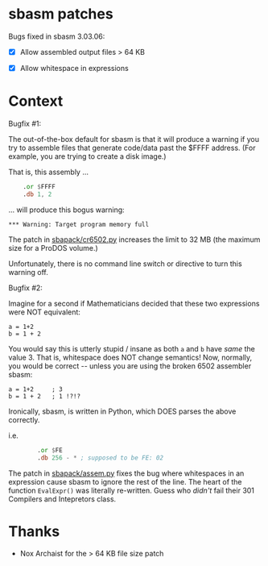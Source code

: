# sbasm patches

Bugs fixed in sbasm 3.03.06:

* [x] Allow assembled output files > 64 KB 
* [x] Allow whitespace in expressions


# Context

Bugfix #1:

The out-of-the-box default for sbasm is that it will produce a warning if you try to assemble files that generate code/data past the $FFFF address.
(For example, you are trying to create a disk image.)

That is, this assembly ...


```asm
    .or $FFFF
    .db 1, 2
```

... will produce this bogus warning:

```
*** Warning: Target program memory full
```

The patch in [sbapack/cr6502.py](cr6502.py) increases the limit to 32 MB (the maximum
 size for a ProDOS volume.)

Unfortunately, there is no command line switch or directive to turn this warning off.


Bugfix #2:

Imagine for a second if Mathematicians decided that these two expressions were NOT equivalent:

    a = 1+2
    b = 1 + 2

You would say this is utterly stupid / insane as both `a` and `b` have _same_
 the value 3.  That is, whitespace does NOT change semantics!  Now, normally,
 you would be correct -- unless you are using the broken 6502 assembler sbasm:

    a = 1+2     ; 3
    b = 1 + 2   ; 1 !?!?

Ironically, sbasm, is written in Python, which DOES parses the above correctly.

i.e.

```asm
        .or $FE
        .db 256 - * ; supposed to be FE: 02
```

The patch in [sbapack/assem.py](assem.py) fixes the bug where whitespaces in
 an expression cause sbasm to ignore the rest of the line. The heart of the
function `EvalExpr()` was literally re-written. Guess who _didn't_ fail their
301 Compilers and Intepretors class.


# Thanks

* Nox Archaist for the > 64 KB file size patch
